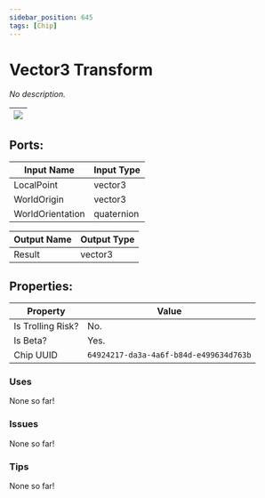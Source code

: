 ```yaml
---
sidebar_position: 645
tags: [Chip]
---
```


# Vector3 Transform


*No description.*

| ![](https://images-ext-2.discordapp.net/external/MPmIaQzlEPmgGWlgi-WxBBXt0Bjv_zWPkg1y1f_sy3s/https/www.recroomcircuits.com/image/circuit/absolute-value?width=206&height=108) |
|-----|

## Ports:

| Input Name | Input Type |
|-----------|-----------|
| LocalPoint | vector3 |
| WorldOrigin | vector3 |
| WorldOrientation | quaternion |

| Output Name | Output Type |
|-----------|-----------|
| Result | vector3 |

## Properties:

| Property  | Value |
|-------------------|-----------|
| Is Trolling Risk? | No. |
| Is Beta? | Yes. |
| Chip UUID | `64924217-da3a-4a6f-b84d-e499634d763b` |

### Uses
None so far!

### Issues
None so far!

### Tips
None so far!
